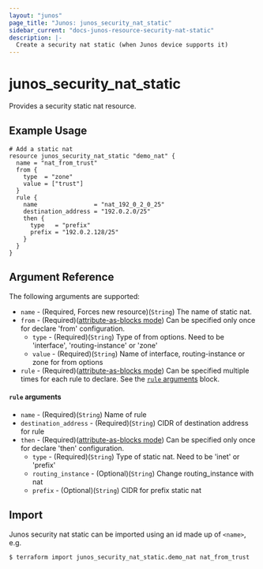 ```yaml
---
layout: "junos"
page_title: "Junos: junos_security_nat_static"
sidebar_current: "docs-junos-resource-security-nat-static"
description: |-
  Create a security nat static (when Junos device supports it)
---
```


# junos_security_nat_static

Provides a security static nat resource.

## Example Usage

```hcl
# Add a static nat
resource junos_security_nat_static "demo_nat" {
  name = "nat_from_trust"
  from {
    type  = "zone"
    value = ["trust"]
  }
  rule {
    name                = "nat_192_0_2_0_25"
    destination_address = "192.0.2.0/25"
    then {
      type   = "prefix"
      prefix = "192.0.2.128/25"
    }
  }
}
```

## Argument Reference

The following arguments are supported:

* `name` - (Required, Forces new resource)(`String`) The name of static nat.
* `from` - (Required)([attribute-as-blocks mode](https://www.terraform.io/docs/configuration/attr-as-blocks.html)) Can be specified only once for declare 'from' configuration.
  * `type` - (Required)(`String`) Type of from options. Need to be 'interface', 'routing-instance' or 'zone'
  * `value`  - (Required)(`String`) Name of interface, routing-instance or zone for from options
* `rule` - (Required)([attribute-as-blocks mode](https://www.terraform.io/docs/configuration/attr-as-blocks.html)) Can be specified multiple times for each rule to declare. See the [`rule` arguments](#rule-arguments) block.

#### `rule` arguments
* `name` - (Required)(`String`) Name of rule
* `destination_address` - (Required)(`String`) CIDR of destination address for rule
* `then` - (Required)([attribute-as-blocks mode](https://www.terraform.io/docs/configuration/attr-as-blocks.html)) Can be specified only once for declare 'then' configuration.
  * `type` - (Required)(`String`) Type of static nat. Need to be 'inet' or 'prefix'
  * `routing_instance` - (Optional)(`String`) Change routing_instance with nat
  * `prefix` - (Optional)(`String`) CIDR for prefix static nat

## Import

Junos security nat static can be imported using an id made up of `<name>`, e.g.

```
$ terraform import junos_security_nat_static.demo_nat nat_from_trust
```
